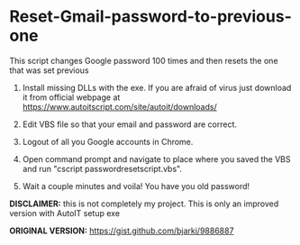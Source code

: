# Reset-Gmail-password-to-previous-one
This script changes Google password 100 times and then resets the one that was set previous

1.  Install missing DLLs with the exe.
    If you are afraid of virus just download it from official webpage at https://www.autoitscript.com/site/autoit/downloads/
    
2.  Edit VBS file so that your email and password are correct.

3.  Logout of all you Google accounts in Chrome.

4.  Open command prompt and navigate to place where you saved the VBS and run "cscript passwordresetscript.vbs".

5.  Wait a couple minutes and voila! You have you old password!

**DISCLAIMER:** this is not completely my project. This is only an improved version with AutoIT setup exe

**ORIGINAL VERSION:** <https://gist.github.com/bjarki/9886887>
